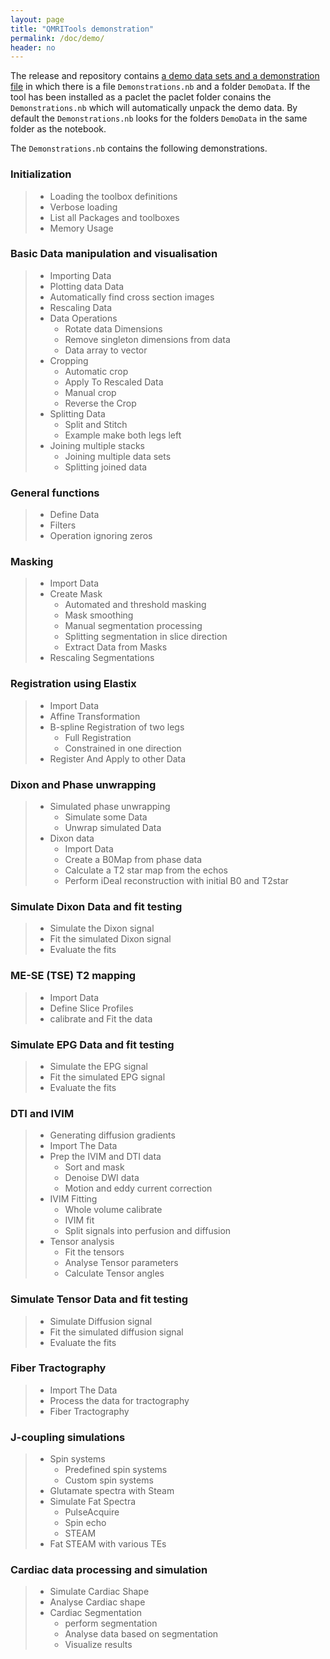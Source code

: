```yaml
---
layout: page
title: "QMRITools demonstration"
permalink: /doc/demo/
header: no
---
```


<a name="top"></a>
The release and repository contains [a demo data sets and a demonstration file](https://github.com/mfroeling/QMRITools/tree/master/QMRITools/Resources)
in which there is a file `Demonstrations.nb` and a folder `DemoData`. 
If the tool has been installed as a paclet the paclet folder conains the `Demonstrations.nb` which will automatically unpack the demo data. By default the
`Demonstrations.nb` looks for the folders `DemoData` in the same
folder as the notebook.

The `Demonstrations.nb` contains the following demonstrations. 

### Initialization

> - Loading the toolbox definitions
> - Verbose loading
> - List all Packages and toolboxes
> - Memory Usage

### Basic Data manipulation and visualisation

> - Importing Data
> - Plotting data Data
> - Automatically find cross section images
> - Rescaling Data
> - Data Operations
>	- Rotate data Dimensions
>	- Remove singleton dimensions from data
> 	- Data array to vector
> - Cropping
> 	- Automatic crop
> 	- Apply To Rescaled Data
> 	- Manual crop
> 	- Reverse the Crop
> - Splitting Data
>  	- Split and Stitch
>  	- Example make both legs left
> - Joining multiple stacks
>	- Joining multiple data sets
>	- Splitting joined data

### General functions

> - Define Data
> - Filters
> - Operation ignoring zeros

### Masking

> - Import Data 
> - Create Mask
> 	- Automated and threshold masking
>	- Mask smoothing
> 	- Manual segmentation processing
> 	- Splitting segmentation in slice direction
> 	- Extract Data from Masks
> - Rescaling Segmentations

### Registration using Elastix

> - Import Data
> - Affine Transformation
> - B-spline Registration of two legs
> 	- Full Registration
> 	- Constrained in one direction
> - Register And Apply to other Data

### Dixon and Phase unwrapping

> - Simulated phase unwrapping
> 	- Simulate some Data
> 	- Unwrap simulated Data
> - Dixon data
> 	- Import Data
> 	- Create a B0Map from phase data
> 	- Calculate a T2 star map from the echos
> 	- Perform iDeal reconstruction with initial B0 and T2star

### Simulate Dixon Data and fit testing

> - Simulate the Dixon signal
> - Fit the simulated Dixon signal
> - Evaluate the fits

### ME-SE  (TSE) T2 mapping

> - Import Data
> - Define Slice Profiles
> - calibrate and Fit the data

### Simulate EPG Data and fit testing

> - Simulate the EPG signal
> - Fit the simulated EPG signal
> - Evaluate the fits

### DTI and IVIM 

> - Generating diffusion gradients
> - Import The Data
> - Prep the IVIM and DTI data
> 	- Sort and mask
> 	- Denoise DWI data
> 	- Motion and eddy current correction
> - IVIM Fitting
> 	- Whole volume calibrate
> 	- IVIM fit 
> 	- Split signals into perfusion and diffusion
> - Tensor analysis
> 	- Fit the tensors
> 	- Analyse Tensor parameters
> 	- Calculate Tensor angles

### Simulate Tensor Data and fit testing

> - Simulate Diffusion signal
> - Fit the simulated diffusion signal
> - Evaluate the fits

### Fiber Tractography

> - Import The Data
> - Process the data for tractography
> - Fiber Tractography

### J-coupling simulations

> - Spin systems
> 	- Predefined spin systems
> 	- Custom spin systems
> - Glutamate spectra with Steam
> - Simulate Fat Spectra
> 	- PulseAcquire
> 	- Spin echo
> 	- STEAM
> - Fat STEAM with various TEs

### Cardiac data processing and simulation

> - Simulate Cardiac Shape
> - Analyse Cardiac shape
> - Cardiac Segmentation
> 	- perform segmentation
> 	- Analyse data based on segmentation
> 	- Visualize results